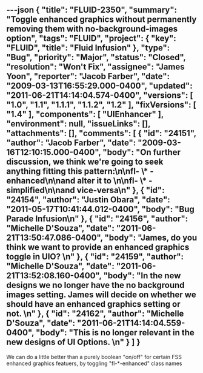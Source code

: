 ---json
{
  "title": "FLUID-2350",
  "summary": "Toggle enhanced graphics without permanently removing them with no-background-images option",
  "tags": "FLUID",
  "project": {
    "key": "FLUID",
    "title": "Fluid Infusion"
  },
  "type": "Bug",
  "priority": "Major",
  "status": "Closed",
  "resolution": "Won't Fix",
  "assignee": "James Yoon",
  "reporter": "Jacob Farber",
  "date": "2009-03-13T16:55:29.000-0400",
  "updated": "2011-06-21T14:14:04.574-0400",
  "versions": [
    "1.0",
    "1.1",
    "1.1.1",
    "1.1.2",
    "1.2"
  ],
  "fixVersions": [
    "1.4"
  ],
  "components": [
    "UIEnhancer"
  ],
  "environment": null,
  "issueLinks": [],
  "attachments": [],
  "comments": [
    {
      "id": "24151",
      "author": "Jacob Farber",
      "date": "2009-03-16T12:10:15.000-0400",
      "body": "On further discussion, we think we're going to seek anything fitting this pattern:\n\nfl- \\* -enhanced\n\nand alter it to&#x20;\n\nfl- \\* -simplified\n\nand vice-versa\n"
    },
    {
      "id": "24154",
      "author": "Justin Obara",
      "date": "2011-05-17T10:41:44.012-0400",
      "body": "Bug Parade Infusion\n"
    },
    {
      "id": "24156",
      "author": "Michelle D'Souza",
      "date": "2011-06-21T13:50:47.086-0400",
      "body": "James, do you think we want to provide an enhanced graphics toggle in UIO?&#x20;\n"
    },
    {
      "id": "24159",
      "author": "Michelle D'Souza",
      "date": "2011-06-21T13:52:08.160-0400",
      "body": "In the new designs we no longer have the no background images setting. James will decide on whether we should have an enhanced graphics setting or not.&#x20;\n"
    },
    {
      "id": "24162",
      "author": "Michelle D'Souza",
      "date": "2011-06-21T14:14:04.559-0400",
      "body": "This is no longer relevant in the new designs of UI Options.&#x20;\n"
    }
  ]
}
---
We can do a little better than a purely boolean "on/off" for certain FSS enhanced graphics featuers, by toggling "fl-\*-enhanced" class names

        